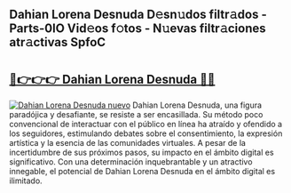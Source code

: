 ## Dahian Lorena Desnuda D𝚎sn𝚞dos filtr𝚊dos - Parts-0lO Vid𝚎os f𝚘tos - N𝚞evas filtr𝚊ciones atr𝚊ctivas SpfoC

# <h2><a href="http://mbadplm.tromn.icu/?c=Dahian+Lorena+Desnuda">🔗👉👉👉 Dahian Lorena Desnuda 🔗🔗</a></h2>

[![Dahian Lorena Desnuda nuevo](https://i.imgur.com/pEAQMta.gif)](http://mbadplm.tromn.icu/?c=Dahian+Lorena+Desnuda)
Dahian Lorena Desnuda, una figura paradójica y desafiante, se resiste a ser encasillada. Su método poco convencional de interactuar con el público en línea ha atraído y ofendido a los seguidores, estimulando debates sobre el consentimiento, la expresión artística y la esencia de las comunidades virtuales. A pesar de la incertidumbre de sus próximos pasos, su impacto en el ámbito digital es significativo. Con una determinación inquebrantable y un atractivo innegable, el potencial de Dahian Lorena Desnuda en el ámbito digital es ilimitado.
